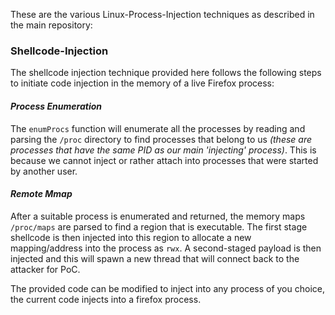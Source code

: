 These are the various Linux-Process-Injection techniques as described in the main repository:

### Shellcode-Injection 

The shellcode injection technique provided here follows the following steps to initiate code injection in the memory of a live Firefox process:

#### *Process Enumeration*

The `enumProcs` function will enumerate all the processes by reading and parsing the `/proc` directory to find processes that belong to us *(these are processes that have the same PID as our main 'injecting' process)*. This is because we cannot inject or rather attach into processes that were started by another user. 

#### *Remote Mmap*

After a suitable process is enumerated and returned, the memory maps `/proc/maps` are parsed to find a region that is executable. The first stage shellcode is then injected into this region to allocate a new mapping/address into the process as `rwx`. A second-staged payload is then injected and this will spawn a new thread that will connect back to the attacker for PoC. 

The provided code can be modified to inject into any process of you choice, the current code injects into a firefox process. 
